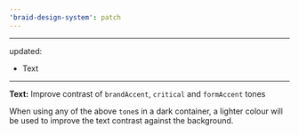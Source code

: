 ```yaml
---
'braid-design-system': patch
---
```


---
updated:
  - Text
---

**Text:** Improve contrast of `brandAccent`, `critical` and `formAccent` tones

When using any of the above `tone`s in a dark container, a lighter colour will be used to improve the text contrast against the background.

